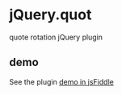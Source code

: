 # jQuery.quot
quote rotation jQuery plugin
## demo
See the plugin [demo in jsFiddle](https://jsfiddle.net/afelixj/ud2nqgyq/28/)
